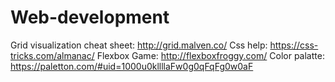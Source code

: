 # Web-development
Grid visualization cheat sheet: http://grid.malven.co/
Css help: https://css-tricks.com/almanac/
Flexbox Game: http://flexboxfroggy.com/
Color palatte: https://paletton.com/#uid=1000u0kllllaFw0g0qFqFg0w0aF
